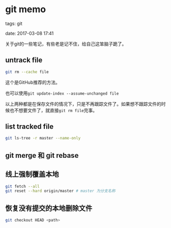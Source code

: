# git memo

tags: git

date: 2017-03-08 17:41

<abstract>
关于git的一些笔记，有些老是记不住，给自己这笨脑子跪了。
<abstract>


## untrack file

```bash
git rm --cache file
```

这个是GitHub推荐的方法。

也可以使用`git update-index --assume-unchanged file`

以上两种都是在保存文件的情况下，只是不再跟踪文件了。如果想不跟踪文件的时候也不想要文件了，就直接`git rm file`完事。

<!--more-->

## list tracked file

```bash
git ls-tree -r master --name-only
```

## git merge 和 git rebase

## 线上强制覆盖本地

```bash
git fetch --all
git reset --hard origin/master # master 为分支名称
```

## 恢复没有提交的本地删除文件
```bash
git checkout HEAD <path>
```